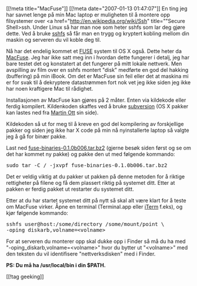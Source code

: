 [[!meta  title="MacFuse"]]
[[!meta  date="2007-01-13 01:47:07"]]
En ting jeg har savnet lenge på min Mac laptop er muligheten til å montere opp filsystemer over <a href="http://en.wikipedia.org/wiki/Ssh" title=""Secure Shell>ssh</a>. Under Linux så har man noe som heter sshfs som lar deg gjøre dette. Ved å bruke <a href="http://en.wikipedia.org/wiki/SSHFS" title="Secure SHell FileSystem">sshfs</a> så får man en trygg og kryptert kobling mellom din maskin og serveren du vil koble deg til.

Nå har det endelig kommet et <a href="http://en.wikipedia.org/wiki/Filesystem_in_Userspace" title="Filesystem in USErspace">FUSE</a> system til OS X også. Dette heter da <a href="http://code.google.com/p/macfuse/">MacFuse</a>. Jeg har ikke satt meg inn i hvordan dette fungerer i detalj, jeg har bare testet det og konstatert at det fungerer på mitt lokale nettverk. Men avspilling av film over en sshfs montert "disk" medførte en god del hakking (buffering) på min iBook. Om det er MacFuse sin feil eller det at maskina mi er for svak til å dekryptere datastrømmen fort nok vet jeg ikke siden jeg ikke har noen kraftigere Mac til rådighet.

Installasjonen av MacFuse kan gjøres på 2 måter. Enten via kildekode eller ferdig kompilert. Kildenkoden skaffes ved å bruke <a href="http://subversion.tigris.org/">subversion</a> (OS X pakker kan lastes ned fra <a href="http://www.codingmonkeys.de/mbo/">Martin Ott</a> sin side).

Kildekoden så ut for meg til å kreve en god del kompilering av forskjellige pakker og siden jeg ikke har X code på min nå nyinstallerte laptop så valgte jeg å gå for binær pakke.

Last ned <a href="http://macfuse.googlecode.com/files/fuse-binaries-0.1.0b006.tar.bz2">fuse-binaries-0.1.0b006.tar.bz2</a> (gjerne besøk siden først og se om det har kommet ny pakke) og pakke den ut med følgende kommando:

<pre>sudo tar -C / -jxvpf fuse-binaries-0.1.0b006.tar.bz2</pre>

Det er veldig viktig at du pakker ut pakken på denne metoden for å riktige rettigheter på filene og få dem plassert riktig på systemet ditt. Etter at pakken er ferdig pakket ut restarter du systemet ditt.

Etter at du har startet systemet ditt på nytt så skal alt være klart for å teste om MacFuse virker. Åpne en terminal (Terminal.app eller <a href="http://iterm.sourceforge.net/">iTerm</a> f.eks), og kjør følgende kommando:

<pre>sshfs user@host:/some/directory /some/mount/point \
-oping_diskarb,volname=&lt;volname&gt;</pre>

For at serveren du monterer opp skal dukke opp i Finder så må du ha med "-oping_diskarb,volname=&lt;volname&gt;" hvor du bytter ut "&lt;volname&gt;" med den teksten du vil identifisere "nettverksdisken" med i Finder.

<strong>PS: Du må ha /usr/local/bin i din $PATH.</strong>

[[!tag  geeking]]